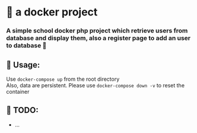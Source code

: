 # 👏 a docker project

### A simple school docker php project which retrieve users from database and display them, also a register page to add an user to database 🤝


## 📖 Usage:
Use ``docker-compose up`` from the root directory    
Also, data are persistent. Please use ``docker-compose down -v`` to reset the container

## 📝 TODO:
- ...
